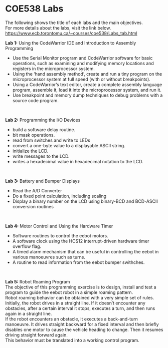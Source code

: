 # COE538 Labs
The following shows the title of each labs and the main objectives. \
For more details about the labs, visit the link below. \
https://www.ecb.torontomu.ca/~courses/coe538/Labs_tab.html

**Lab 1:** Using the CodeWarrior IDE and Introduction to Assembly Programming
  *  Use the Serial Monitor program and CodeWarrior software for basic operations, such as examining and modifying memory locations and registers in the microprocessor system.
  * Using the ‘hand assembly method’, create and run a tiny program on the microprocessor system at full speed (with or without breakpoints).
  * Using a CodeWarrior’s text editor, create a complete assembly language program, assemble it, load it into
the microprocessor system, and run it.
  * Use breakpoint and memory dump techniques to debug problems with a source code program.
 
<br />

**Lab 2:** Programming the I/O Devices
 * build a software delay routine.
 * bit mask operations.
 * read from switches and write to LEDs
 * convert a one-byte value to a displayable ASCII string.
 * initialize the LCD.
 * write messages to the LCD.
 * writes a hexadecimal value in hexadecimal notation to the LCD.

<br />

**Lab 3:** Battery and Bumper Displays
 * Read the A/D Converter
 * Do a fixed point calculation, including scaling
 * Display a binary number on the LCD using binary-BCD and BCD-ASCII conversion routines

<br />

**Lab 4:** Motor Control and Using the Hardware Timer
 * Software routines to control the eebot motors.
 * A software clock using the HCS12 interrupt-driven hardware timer overflow flag.
 * A timed alarm mechanism that can be useful in controlling the eebot in various manoeuvres such as turns.
 * A routine to read information from the eebot bumper swithches.

<br />

**Lab 5:** Robot Roaming Program \
 The objective of this programming exercise is to design, install and test a program to guide the eebot robot in a
simple roaming pattern. \
Robot roaming behavior can be obtained with a very simple set of rules. Initially, the robot drives in a straight
line. If it doesn’t encounter any obstacles, after a certain interval it stops, executes a turn, and then runs again in
a straight line. \
If the robot encounters an obstacle, it executes a back-and-turn manoeuvre. It drives straight backward for a
fixed interval and then briefly disables one motor to cause the vehicle heading to change. Then it resumes driving
straight forward again. \
This behavior must be translated into a working control program.
